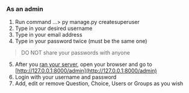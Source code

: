 ### As an admin

1. Run command ...\> py manage.py createsuperuser
2. Type in your desired username
3. Type in your email address
4. Type in your password twice (must be the same one)
> DO NOT share your passwords with anyone
5. After you [ran your server](README.md),
   open your browser and go to [http://127.0.0.1:8000/admin](http://127.0.0.1:8000/admin)
6. Login with your username and password
7. Add, edit or remove Question, Choice, Users or Groups as you wish
